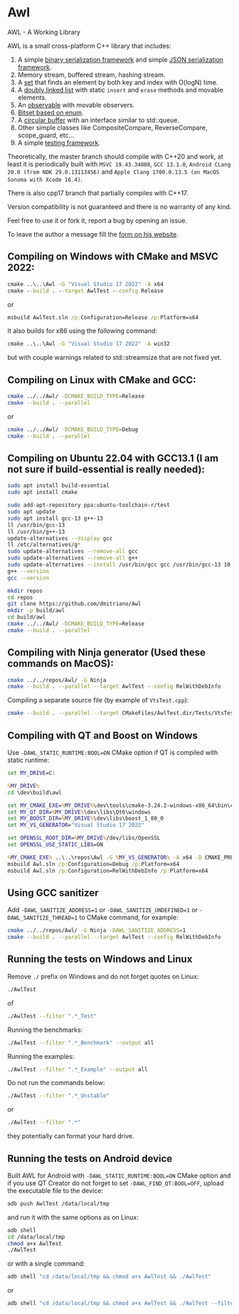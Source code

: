# Awl
AWL - A Working Library

AWL is a small cross-platform C++ library that includes:

1. A simple [binary serialization framework](https://developernote.com/2024/07/version-tolerant-serialization-in-c/) and simple [JSON serialization framework](https://github.com/dmitriano/Awl/tree/master/Extras/Qt/QtExtras/Json).
2. Memory stream, buffered stream, hashing stream.
3. A [set](https://github.com/dmitriano/Awl/blob/master/Awl/VectorSet.h) that finds an element by both key and index with O(logN) time.
4. A [doubly linked list](https://github.com/dmitriano/Awl/blob/master/Awl/QuickList.h) with static `insert` and `erase` methods and movable elements.
5. An [observable](https://github.com/dmitriano/Awl/blob/master/Awl/Observable.h) with movable observers.
6. [Bitset based on enum](https://github.com/dmitriano/Awl/blob/master/Awl/BitMap.h).
7. A [circular buffer](https://github.com/dmitriano/Awl/blob/master/Awl/Ring.h) with an interface similar to std::queue.
8. Other simple classes like CompositeCompare, ReverseCompare, scope_guard, etc...
9. A simple [testing framework](https://github.com/dmitriano/Awl/tree/master/Awl/Testing).

Theoretically, the master branch should compile with C++20 and work, at least it is periodically built with `MSVC 19.43.34808`, `GCC 13.1.0`, `Android CLang 20.0 (from NDK 29.0.13113456)` and `Apple Clang 1700.0.13.5 (on MacOS Sonoma with Xcode 16.4)`.

There is also cpp17 branch that partially compiles with C++17.

Version compatibility is not guaranteed and there is no warranty of any kind.

Feel free to use it or fork it, report a bug by opening an issue.

To leave the author a message fill the [form on his website](https://developernote.com/contact/).

## Compiling on Windows with CMake and MSVC 2022:

```bat
cmake ..\..\Awl -G "Visual Studio 17 2022" -A x64
cmake --build . --target AwlTest --config Release
```

or

```bat
msbuild AwlTest.sln /p:Configuration=Release /p:Platform=x64
```

It also builds for x86 using the following command:

```bat
cmake ..\..\Awl -G "Visual Studio 17 2022" -A win32
```

but with couple warnings related to std::streamsize that are not fixed yet.

## Compiling on Linux with CMake and GCC:

```bash
cmake ../../Awl/ -DCMAKE_BUILD_TYPE=Release
cmake --build . --parallel
```

or

```bash
cmake ../../Awl/ -DCMAKE_BUILD_TYPE=Debug
cmake --build . --parallel
```

## Compiling on Ubuntu 22.04 with GCC13.1 (I am not sure if build-essential is really needed):

```bash
sudo apt install build-essential
sudo apt install cmake

sudo add-apt-repository ppa:ubuntu-toolchain-r/test
sudo apt update
sudo apt install gcc-13 g++-13
ll /usr/bin/gcc-13
ll /usr/bin/g++-13
update-alternatives --display gcc
ll /etc/alternatives/g*
sudo update-alternatives --remove-all gcc
sudo update-alternatives --remove-all g++
sudo update-alternatives --install /usr/bin/gcc gcc /usr/bin/gcc-13 10 --slave /usr/bin/g++ g++ /usr/bin/g++-13
g++ --version
gcc --version

mkdir repos
cd repos
git clone https://github.com/dmitriano/Awl
mkdir -p build/awl
cd build/awl
cmake ../../Awl/ -DCMAKE_BUILD_TYPE=Release
cmake --build . --parallel
```

## Compiling with Ninja generator (Used these commands on MacOS):

```bash
cmake ../../repos/Awl/ -G Ninja
cmake --build . --parallel --target AwlTest --config RelWithDebInfo
```

Compiling a separate source file (by example of `VtsTest.cpp`):

```bash
cmake --build . --parallel --target CMakeFiles/AwlTest.dir/Tests/VtsTest.cpp.o
```

## Compiling with QT and Boost on Windows

Use `-DAWL_STATIC_RUNTIME:BOOL=ON` CMake option if QT is compiled with static runtime:

```bat
set MY_DRIVE=C:

%MY_DRIVE%
cd \dev\build\awl

set MY_CMAKE_EXE=%MY_DRIVE%\dev\tools\cmake-3.24.2-windows-x86_64\bin\cmake.exe
set MY_QT_DIR=%MY_DRIVE%\dev\libs\Qt6\windows
set MY_BOOST_DIR=%MY_DRIVE%\dev\libs\boost_1_80_0
set MY_VS_GENERATOR="Visual Studio 17 2022"

set OPENSSL_ROOT_DIR=%MY_DRIVE%/dev/libs/OpenSSL
set OPENSSL_USE_STATIC_LIBS=ON

%MY_CMAKE_EXE% ..\..\repos\Awl -G %MY_VS_GENERATOR% -A x64 -D CMAKE_PREFIX_PATH="%MY_QT_DIR%;%MY_BOOST_DIR%" -DAWL_NO_DEPRECATED:BOOL=ON -DAWL_STATIC_RUNTIME:BOOL=ON -DAWL_ANSI_CMD_CHAR:BOOL=ON
msbuild Awl.sln /p:Configuration=Debug /p:Platform=x64
msbuild Awl.sln /p:Configuration=RelWithDebInfo /p:Platform=x64
```

## Using GCC sanitizer

Add `-DAWL_SANITIZE_ADDRESS=1` or `-DAWL_SANITIZE_UNDEFINED=1` or `-DAWL_SANITIZE_THREAD=1` to CMake command, for example:

```bash
cmake ../../repos/Awl/ -G Ninja -DAWL_SANITIZE_ADDRESS=1
cmake --build . --parallel --target AwlTest --config RelWithDebInfo
```

## Running the tests on Windows and Linux

Remove `./` prefix on Windows and do not forget quotes on Linux:

```bash
./AwlTest
```

of

```bash
./AwlTest --filter ".*_Test"
```

Running the benchmarks:

```bash
./AwlTest --filter ".*_Benchmark" --output all
```

Running the examples:

```bash
./AwlTest --filter ".*_Example" --output all
```

Do not run the commands below:

```bash
./AwlTest --filter ".*_Unstable"
```

or

```bash
./AwlTest --filter ".*"
```

they potentially can format your hard drive.

## Running the tests on Android device

Built AWL for Android with `-DAWL_STATIC_RUNTIME:BOOL=ON` CMake option and if you use QT Creator do not forget to set `-DAWL_FIND_QT:BOOL=OFF`, upload the executable file to the device:

```bash
adb push AwlTest /data/local/tmp
```

and run it with the same options as on Linux:

```bash
adb shell
cd /data/local/tmp
chmod a+x AwlTest
./AwlTest
```

or with a single command:

```bash
adb shell "cd /data/local/tmp && chmod a+x AwlTest && ./AwlTest"
```

or

```bash
adb shell "cd /data/local/tmp && chmod a+x AwlTest && ./AwlTest --filter .*CompositeCompare.*"
```
